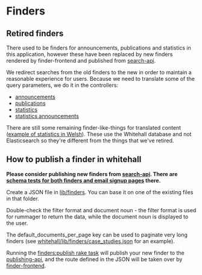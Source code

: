 # Finders

## Retired finders

There used to be finders for announcements, publications and statistics in this
application, however these have been replaced by new finders rendered by
finder-frontend and published from [search-api](https://github.com/alphagov/search-api/tree/master/config/finders).

We redirect searches from the old finders to the new in order to maintain a
reasonable experience for users.  Because we need to translate some of the
query parameters, we do it in the controllers:
- [announcements](https://github.com/alphagov/whitehall/blob/master/app/controllers/announcements_controller.rb)
- [publications](https://github.com/alphagov/whitehall/blob/master/app/controllers/publications_controller.rb)
- [statistics](https://github.com/alphagov/whitehall/blob/master/app/controllers/statistics_controller.rb)
- [statistics announcements](https://github.com/alphagov/whitehall/blob/master/app/controllers/statistics_announcements_controller.rb)

There are still some remaining finder-like-things for translated content
([example of statistics in Welsh](https://www.gov.uk/government/statistics.cy)).
These use the Whitehall database and not Elasticsearch so they're different from
the things that we've retired.

## How to publish a finder in whitehall

**Please consider publishing new finders from [search-api](https://github.com/alphagov/search-api/tree/master/config/finders). There are [schema tests for both finders and email signup pages](https://github.com/alphagov/search-api/tree/630a6947395d11267be3cc056c7370c65bb5723e/spec/unit/content_item_publisher) there.**

Create a JSON file in [lib/finders][finders-folder]. You can base it on one of the existing files in that folder.

Double-check the filter format and document noun - the filter format is used for rummager to return the data, while the document noun is displayed to the user.

The default_documents_per_page key can be used to paginate very long finders (see [whitehall/lib/finders/case_studies.json][case-studies] for an example).

Running the [finders:publish rake task][rake-task] will publish your new finder to the [publishing-api](https://github.com/alphagov/publishing-api), and the route defined in the JSON will be taken over by [finder-frontend](https://github.com/alphagov/finder-frontend).

[finders-folder]: https://github.com/alphagov/whitehall/tree/master/lib/finders
[case-studies]: https://github.com/alphagov/whitehall/blob/master/lib/finders/case_studies.json
[rake-task]: https://github.com/alphagov/whitehall/blob/master/lib/tasks/publish_finders.rake

